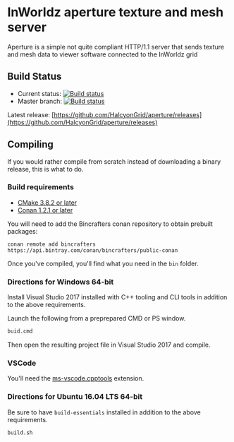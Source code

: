 # InWorldz aperture texture and mesh server

Aperture is a simple not quite compliant HTTP/1.1 server that sends texture and
mesh data to viewer software connected to the InWorldz grid

## Build Status
* Current status: [![Build status](https://ci.appveyor.com/api/projects/status/0p1r2rssgtcqiisl?svg=true)](https://ci.appveyor.com/project/HalcyonGrid/aperture)
* Master branch: [![Build status](https://ci.appveyor.com/api/projects/status/0p1r2rssgtcqiisl/branch/master?svg=true)](https://ci.appveyor.com/project/HalcyonGrid/aperture/branch/master)

Latest release: [https://github.com/HalcyonGrid/aperture/releases](https://github.com/HalcyonGrid/aperture/releases)

## Compiling
If you would rather compile from scratch instead of downloading a binary release, this is what to do.

### Build requirements
- [CMake 3.8.2 or later](https://cmake.org/)
- [Conan 1.2.1 or later](https://www.conan.io/)

You will need to add the Bincrafters conan repository to obtain prebuilt packages:
```
conan remote add bincrafters https://api.bintray.com/conan/bincrafters/public-conan
```

Once you've compiled, you'll find what you need in the `bin` folder.

### Directions for Windows 64-bit

Install Visual Studio 2017 installed with C++ tooling and CLI tools in addition to the above requirements.

Launch the following from a preprepared CMD or PS window.

```cmd
buid.cmd
```

Then open the resulting project file in Visual Studio 2017 and compile.

### VSCode

You'll need the [ms-vscode.cpptools](https://marketplace.visualstudio.com/items?itemName=ms-vscode.cpptools) extension.

### Directions for Ubuntu 16.04 LTS 64-bit

Be sure to have `build-essentials` installed in addition to the above requirements.

```bash
build.sh
```
